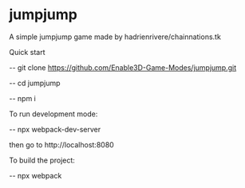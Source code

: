 # jumpjump
A simple jumpjump game made by hadrienrivere/chainnations.tk


Quick start

-- git clone https://github.com/Enable3D-Game-Modes/jumpjump.git

-- cd jumpjump

-- npm i 

To run development mode:

-- npx webpack-dev-server

then go to http://localhost:8080

To build the project:

-- npx webpack

